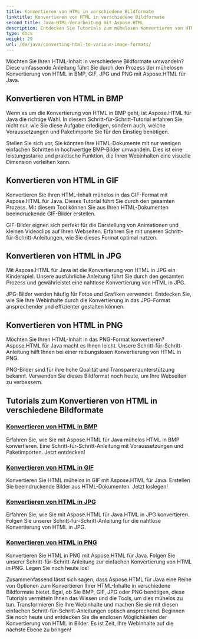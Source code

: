 ```yaml
---
title: Konvertieren von HTML in verschiedene Bildformate
linktitle: Konvertieren von HTML in verschiedene Bildformate
second_title: Java-HTML-Verarbeitung mit Aspose.HTML
description: Entdecken Sie Tutorials zum mühelosen Konvertieren von HTML in BMP, GIF, JPG und PNG mit Aspose.HTML für Java. Erstellen Sie beeindruckende Bilder aus HTML-Dokumenten.
type: docs
weight: 29
url: /de/java/converting-html-to-various-image-formats/
---
```


Möchten Sie Ihren HTML-Inhalt in verschiedene Bildformate umwandeln? Diese umfassende Anleitung führt Sie durch den Prozess der mühelosen Konvertierung von HTML in BMP, GIF, JPG und PNG mit Aspose.HTML für Java. 

## Konvertieren von HTML in BMP

Wenn es um die Konvertierung von HTML in BMP geht, ist Aspose.HTML für Java die richtige Wahl. In diesem Schritt-für-Schritt-Tutorial erfahren Sie nicht nur, wie Sie diese Aufgabe erledigen, sondern auch, welche Voraussetzungen und Paketimporte Sie für den Einstieg benötigen.

Stellen Sie sich vor, Sie könnten Ihre HTML-Dokumente mit nur wenigen einfachen Schritten in hochwertige BMP-Bilder umwandeln. Dies ist eine leistungsstarke und praktische Funktion, die Ihren Webinhalten eine visuelle Dimension verleihen kann.

## Konvertieren von HTML in GIF

Konvertieren Sie Ihren HTML-Inhalt mühelos in das GIF-Format mit Aspose.HTML für Java. Dieses Tutorial führt Sie durch den gesamten Prozess. Mit diesem Tool können Sie aus Ihren HTML-Dokumenten beeindruckende GIF-Bilder erstellen.

GIF-Bilder eignen sich perfekt für die Darstellung von Animationen und kleinen Videoclips auf Ihren Webseiten. Erfahren Sie mit unseren Schritt-für-Schritt-Anleitungen, wie Sie dieses Format optimal nutzen.

## Konvertieren von HTML in JPG

Mit Aspose.HTML für Java ist die Konvertierung von HTML in JPG ein Kinderspiel. Unsere ausführliche Anleitung führt Sie durch den gesamten Prozess und gewährleistet eine nahtlose Konvertierung von HTML in JPG.

JPG-Bilder werden häufig für Fotos und Grafiken verwendet. Entdecken Sie, wie Sie Ihre Webinhalte durch die Konvertierung in das JPG-Format ansprechender und effizienter gestalten können.

## Konvertieren von HTML in PNG

Möchten Sie Ihren HTML-Inhalt in das PNG-Format konvertieren? Aspose.HTML für Java macht es Ihnen leicht. Unsere Schritt-für-Schritt-Anleitung hilft Ihnen bei einer reibungslosen Konvertierung von HTML in PNG.

PNG-Bilder sind für ihre hohe Qualität und Transparenzunterstützung bekannt. Verwenden Sie dieses Bildformat noch heute, um Ihre Webseiten zu verbessern.

## Tutorials zum Konvertieren von HTML in verschiedene Bildformate
### [Konvertieren von HTML in BMP](./convert-html-to-bmp/)
Erfahren Sie, wie Sie mit Aspose.HTML für Java mühelos HTML in BMP konvertieren. Eine Schritt-für-Schritt-Anleitung mit Voraussetzungen und Paketimporten. Jetzt entdecken!
### [Konvertieren von HTML in GIF](./convert-html-to-gif/)
Konvertieren Sie HTML mühelos in GIF mit Aspose.HTML für Java. Erstellen Sie beeindruckende Bilder aus HTML-Dokumenten. Jetzt loslegen!
### [Konvertieren von HTML in JPG](./convert-html-to-jpg/)
Erfahren Sie, wie Sie mit Aspose.HTML für Java HTML in JPG konvertieren. Folgen Sie unserer Schritt-für-Schritt-Anleitung für die nahtlose Konvertierung von HTML in JPG.
### [Konvertieren von HTML in PNG](./convert-html-to-png/)
Konvertieren Sie HTML in PNG mit Aspose.HTML für Java. Folgen Sie unserer Schritt-für-Schritt-Anleitung zur einfachen Konvertierung von HTML in PNG. Legen Sie noch heute los!

Zusammenfassend lässt sich sagen, dass Aspose.HTML für Java eine Reihe von Optionen zum Konvertieren Ihrer HTML-Inhalte in verschiedene Bildformate bietet. Egal, ob Sie BMP, GIF, JPG oder PNG benötigen, diese Tutorials vermitteln Ihnen das Wissen und die Tools, um dies mühelos zu tun. Transformieren Sie Ihre Webinhalte und machen Sie sie mit diesen einfachen Schritt-für-Schritt-Anleitungen optisch ansprechend. Beginnen Sie noch heute und entdecken Sie die endlosen Möglichkeiten der Konvertierung von HTML in Bilder. Es ist Zeit, Ihre Webinhalte auf die nächste Ebene zu bringen!